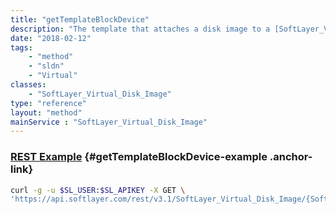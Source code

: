 ```yaml
---
title: "getTemplateBlockDevice"
description: "The template that attaches a disk image to a [SoftLayer_Virtual_Guest_Block_Device_Template_Group](/reference/datatypes/SoftLayer_Virtual_Guest_Block_Device_Template_Group)."
date: "2018-02-12"
tags:
    - "method"
    - "sldn"
    - "Virtual"
classes:
    - "SoftLayer_Virtual_Disk_Image"
type: "reference"
layout: "method"
mainService : "SoftLayer_Virtual_Disk_Image"
---
```


### [REST Example](#getTemplateBlockDevice-example) <a href="/article/rest/"><i class="fas fa-question"></i></a> {#getTemplateBlockDevice-example .anchor-link} 
```bash
curl -g -u $SL_USER:$SL_APIKEY -X GET \
'https://api.softlayer.com/rest/v3.1/SoftLayer_Virtual_Disk_Image/{SoftLayer_Virtual_Disk_ImageID}/getTemplateBlockDevice'
```
